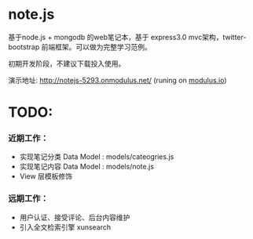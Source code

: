 note.js
============

基于node.js + mongodb 的web笔记本，基于 express3.0 mvc架构，twitter-bootstrap 前端框架。可以做为完整学习范例。

初期开发阶段，不建议下载投入使用。

演示地址: http://notejs-5293.onmodulus.net/    (runing on [modulus.io](http://modulus.io/))


TODO:
============

### 近期工作：

* 实现笔记分类 Data Model : models/cateogries.js
* 实现笔记内容 Data Model : models/note.js
* View 层模板修饰

### 远期工作：

* 用户认证、接受评论、后台内容维护
* 引入全文检索引擎 xunsearch